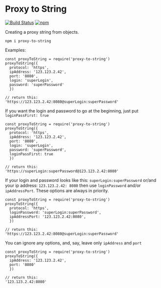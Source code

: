 # Proxy to String

[![Build Status](https://travis-ci.com/Ganevru/proxy-to-string.svg?branch=master)](https://travis-ci.com/Ganevru/proxy-to-string)
[![npm](https://img.shields.io/npm/v/proxy-to-string.svg?style=flat-square)](http://npm.im/proxy-to-string)

Creating a proxy string from objects.

```
npm i proxy-to-string
```

Examples:

```{js}
const proxyToString = require('proxy-to-string')
proxyToString({
  protocol: 'https',
  ipAddress: '123.123.2.42',
  port: '8080',
  login: 'superLogin',
  password: 'superPassword'
  })

// return this:
'https://123.123.2.42:8080@superLogin:superPassword'
```

If you want the login and password to go at the beginning, just put `loginPassFirst: true`

```{js}
const proxyToString = require('proxy-to-string')
proxyToString({
  protocol: 'https',
  ipAddress: '123.123.2.42',
  port: '8080',
  login: 'superLogin',
  password: 'superPassword',
  loginPassFirst: true
  })

// return this:
'https://superLogin:superPassword@123.123.2.42:8080'
```

If your login and password looks like this: `superLogin:superPassword` or/and your ip address: `123.123.2.42: 8080` then use `loginPassword` and/or `ipAddressPort`. These options are always in priority.

```{js}
const proxyToString = require('proxy-to-string')
proxyToString({
  protocol: 'https',
  loginPassword: 'superLogin:superPassword',
  ipAddressPort: '123.123.2.42:8080',
  })

// return this:
'https://123.123.2.42:8080@superLogin:superPassword'
```

You can ignore any options, and, say, leave only `ipAddress` and `port`

```{js}
const proxyToString = require('proxy-to-string')
proxyToString({
  ipAddress: '123.123.2.42',
  port: '8080'
  })

// return this:
'123.123.2.42:8080'
```
